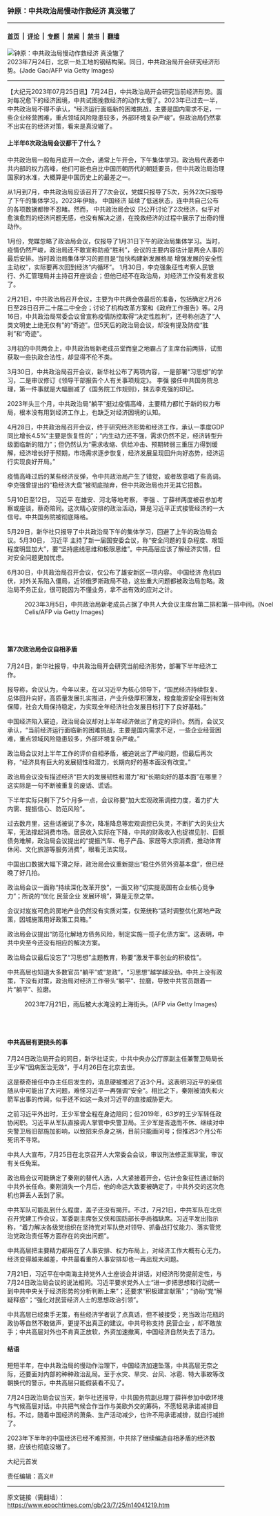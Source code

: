 ### 钟原：中共政治局慢动作救经济 真没辙了

---

#### [首页](../../../..?n14041219) &nbsp;|&nbsp; [评论](../../../../../epoch-comment?n14041219) &nbsp;|&nbsp; [专题](../../../../../epoch-special?n14041219) &nbsp;|&nbsp; [禁闻](../../../../../epoch-news?n14041219) &nbsp;|&nbsp; [禁书](../../../../../books?n14041219) &nbsp;|&nbsp; [翻墙](https://github.com/gfw-breaker/nogfw/blob/master/README.md?n14041219)


<div><img alt="钟原：中共政治局慢动作救经济 真没辙了" class="attachment-djy_600_400 size-djy_600_400 wp-post-image" src="https://i.epochtimes.com/assets/uploads/2023/07/id14041222-GettyImages-1550509665-600x400.jpg"/>
<div class="caption">
 2023年7月24日，北京一处工地的钢结构架。同日，中共政治局开会研究经济形势。(Jade Gao/AFP via Getty Images)
</div></div><hr/><div class="post_content" id="artbody" itemprop="articleBody">
 <!-- article content begin -->
 <p>
  【大纪元2023年07月25日讯】7月24日，中共政治局开会研究当前经济形势。面对每况愈下的经济困境，中共试图挽救经济的动作太慢了。2023年已过去一半，中共政治局不得不承认，“经济运行面临新的困难挑战，主要是国内需求不足，一些企业经营困难，重点领域风险隐患较多，外部环境复杂严峻”。但政治局仍然拿不出实在的经济对策，看来是真没辙了。
 </p>
 <h4>
  上半年6次政治局会议都干了什么？
 </h4>
 <p>
  中共政治局一般每月底开一次会，通常上午开会，下午集体学习。政治局代表着中共内部的权力高峰，他们可能也自比中国历朝历代的朝廷要员，但中共政治局治理国家的水准，大概算是中国历史上的最差之一。
 </p>
 <p>
  从1月到7月，中共政治局应该召开了7次会议，党媒只报导了5次，另外2次只报导了下午的集体学习。2023年伊始，
  <ok href="https://www.epochtimes.com/gb/tag/%E4%B8%AD%E5%9B%BD%E7%BB%8F%E6%B5%8E.html">
   中国经济
  </ok>
  延续了低迷状态，连中共自己公布的各项数据都惨不忍睹。然而，
  <ok href="https://www.epochtimes.com/gb/tag/%E4%B8%AD%E5%85%B1%E6%94%BF%E6%B2%BB%E5%B1%80%E4%BC%9A%E8%AE%AE.html">
   中共政治局会议
  </ok>
  只公开讨论了2次经济，似乎对愈演愈烈的经济问题无感，也没有解决之道，在挽救经济的过程中展示了出奇的慢动作。
 </p>
 <p>
  1月份，党媒忽略了政治局会议，仅报导了1月31日下午的政治局集体学习。当时，疫情仍然严峻，政治局还不敢宣称防疫“胜利”，会议的主要内容估计是两会人事的最后安排。当时政治局集体学习的题目是“加快构建新发展格局 增强发展的安全性主动权”，实际要再次回到经济“内循环”。 1月30日，李克强象征性考察人民银行、外汇管理局并主持召开座谈会；但他已经不在政治局，对经济工作没有发言权了。
 </p>
 <p>
  2月21日，中共政治局召开会议，主要为中共两会做最后的准备，包括确定2月26日至28日召开二十届二中全会；讨论了机构改革方案和《政府工作报告》等。2月16日，中共政治局常委会议曾宣称疫情防控取得“决定性胜利”，还号称创造了“人类文明史上绝无仅有”的“奇迹”。但5天后的政治局会议，却没有提及防疫“胜利”和“奇迹”。
 </p>
 <p>
  3月初的中共两会上，中共政治局新老成员堂而皇之地霸占了主席台前两排，试图获取一些执政合法性，却显得不伦不类。
 </p>
 <p>
  3月30日，中共政治局召开会议，新华社公布了两项内容，一是部署“习思想”的学习，二是审议修订《领导干部报告个人有关事项规定》。
  <ok href="https://www.epochtimes.com/gb/tag/%E6%9D%8E%E5%BC%BA.html">
   李强
  </ok>
  接任中共国务院总理，第一件事就是大幅删减了《国务院工作规则》，抹去李克强的印记。
 </p>
 <p>
  2023年头三个月，中共政治局“躺平”挺过疫情高峰，主要精力都忙于新的权力布局，根本没有用到经济工作上，也缺乏对经济困境的认知。
 </p>
 <p>
  4月28日，中共政治局召开会议，终于研究经济形势和经济工作，承认一季度GDP同比增长4.5%“主要是恢复性的”；“内生动力还不强，需求仍然不足，经济转型升级面临新的阻力”；但仍然认为“需求收缩、供给冲击、预期转弱三重压力得到缓解，经济增长好于预期，市场需求逐步恢复，经济发展呈现回升向好态势，经济运行实现良好开局。”
 </p>
 <p>
  疫情高峰过后的某些经济反弹，令中共政治局产生了错觉，或者故意唱了些高调。李克强曾提出的“稳经济大盘”被彻底抛弃，但中共政治局也并无其它招数。
 </p>
 <p>
  5月10日至12日，
  <ok href="https://www.epochtimes.com/gb/tag/%E4%B9%A0%E8%BF%91%E5%B9%B3.html">
   习近平
  </ok>
  在雄安、河北等地考察，
  <ok href="https://www.epochtimes.com/gb/tag/%E6%9D%8E%E5%BC%BA.html">
   李强
  </ok>
  、丁薛祥两度被召参加考察或座谈，蔡奇陪同。这次精心安排的政治活动，算是习近平正式接管经济的一大信号。中共国务院被彻底降格。
 </p>
 <p>
  5月29日，新华社只报导了中共政治局下午的集体学习，回避了上午的政治局会议。5月30日，
  <ok href="https://www.epochtimes.com/gb/tag/%E4%B9%A0%E8%BF%91%E5%B9%B3.html">
   习近平
  </ok>
  主持了新一届国安委会议，称“安全问题的复杂程度、艰钜程度明显加大”，要“坚持底线思维和极限思维”。中共高层应该了解经济实情，但对安全问题更加忧虑。
 </p>
 <p>
  6月30日，中共政治局召开会议，仅公布了雄安新区一项内容。
  <ok href="https://www.epochtimes.com/gb/tag/%E4%B8%AD%E5%9B%BD%E7%BB%8F%E6%B5%8E.html">
   中国经济
  </ok>
  危机四伏，对外关系陷入僵局，近邻俄罗斯政局不稳，这些重大问题都被政治局忽略。政治局不务正业，很可能因为不懂业务，拿不出有效的应对之计。
 </p>
 <figure aria-describedby="caption-attachment-13947019" class="wp-caption aligncenter" id="attachment_13947019" style="width: 600px">
  <ok href="https://i.epochtimes.com/assets/uploads/2023/03/id13947019-GettyImages-1247748522_light2.jpg" target="_blank">
   <img alt="" class="size-large wp-image-13947019" src="https://i.epochtimes.com/assets/uploads/2023/03/id13947019-GettyImages-1247748522_light2-600x395.jpg"/>
  </ok>
  <br/><figcaption class="wp-caption-text" id="caption-attachment-13947019">
   2023年3月5日，中共政治局新老成员占据了中共人大会议主席台第二排和第一排中间。(Noel Celis/AFP via Getty Images)
  </figcaption><br/>
 </figure><br/>
 <h4>
  第7次政治局会议自相矛盾
 </h4>
 <p>
  7月24日，新华社报导，中共政治局开会研究当前经济形势，部署下半年经济工作。
 </p>
 <p>
  报导称，会议认为，今年以来，在以习近平为核心领导下，“国民经济持续恢复、总体回升向好，高质量发展扎实推进，产业升级厚积薄发，粮食能源安全得到有效保障，社会大局保持稳定，为实现全年经济社会发展目标打下了良好基础。”
 </p>
 <p>
  中国经济陷入窘迫，政治局会议却对上半年经济做出了肯定的评价。然而，会议又承认，“当前经济运行面临新的困难挑战，主要是国内需求不足，一些企业经营困难，重点领域风险隐患较多，外部环境复杂严峻。”
 </p>
 <p>
  政治局会议对上半年工作的评价自相矛盾，被迫说出了严峻问题，但最后再次称，“经济具有巨大的发展韧性和潜力，长期向好的基本面没有改变。”
 </p>
 <p>
  政治局会议没有描述经济“巨大的发展韧性和潜力”和“长期向好的基本面”在哪里？这实际是一句不断被重复的废话、谎话。
 </p>
 <p>
  下半年实际只剩下了5个月多一点，会议称要“加大宏观政策调控力度，着力扩大内需、提振信心、防范风险”。
 </p>
 <p>
  过去数月里，这些话被说了多次，降准降息等宏观调控已失灵，不断扩大的失业大军，无法撑起消费市场。居民收入实际在下降，中共的财政收入也捉襟见肘、巨额债务难解，政治局会议提出的“提振汽车、电子产品、家居等大宗消费，推动体育休闲、文化旅游等服务消费”，眼看无法实现。
 </p>
 <p>
  中国出口数据大幅下滑之际，政治局会议重新提出“稳住外贸外资基本盘”，但已经晚了好几拍。
 </p>
 <p>
  政治局会议一面称“持续深化改革开放”，一面又称“切实提高国有企业核心竞争力”；所说的“优化
  <ok href="https://www.epochtimes.com/gb/tag/%E6%B0%91%E8%90%A5%E4%BC%81%E4%B8%9A.html">
   民营企业
  </ok>
  发展环境”，算是无奈之举。
 </p>
 <p>
  会议对岌岌可危的房地产业仍然没有实质对策，仅笼统称“适时调整优化房地产政策，因城施策用好政策工具箱。”
 </p>
 <p>
  政治局会议提出“防范化解地方债务风险，制定实施一揽子化债方案”。这表明，中共中央至今还没有相应的解决方案。
 </p>
 <p>
  政治局会议最后没忘了“习思想”主题教育，称要“激发干事创业的积极性”。
 </p>
 <p>
  中共高层也知道大多数官员“躺平”或“怠政”，“习思想”越学越没劲。中共上没有政策，下没有对策，政治局对经济工作带头“躺平”、拉磨，导致中共官员跟着一片“躺平”、拉磨。
 </p>
 <figure aria-describedby="caption-attachment-14041223" class="wp-caption aligncenter" id="attachment_14041223" style="width: 600px">
  <ok href="https://i.epochtimes.com/assets/uploads/2023/07/id14041223-GettyImages-1546783111.jpg" target="_blank">
   <img alt="" class="size-large wp-image-14041223" src="https://i.epochtimes.com/assets/uploads/2023/07/id14041223-GettyImages-1546783111-600x400.jpg"/>
  </ok>
  <br/><figcaption class="wp-caption-text" id="caption-attachment-14041223">
   2023年7月21日，雨后被大水淹没的上海街头。(AFP via Getty Images)
  </figcaption><br/>
 </figure><br/>
 <h4>
  中共高层有更挠头的事
 </h4>
 <p>
  7月24日政治局开会的同日，新华社证实，中共中央办公厅原副主任兼警卫局局长王少军“因病医治无效”，于4月26日在北京去世。
 </p>
 <p>
  这是蔡奇接任中办主任后发生的，消息硬被推迟了近3个月。这表明习近平的亲信随从中可能出了大问题，难怪习近平一再强调“安全”。相比之下，秦刚被消失和火箭军出事的传闻，似乎还不如这一条对习近平的直接威胁更大。
 </p>
 <p>
  之前习近平外出时，王少军曾全程在身边陪同；但2019年，63岁的王少军转任政协闲职。习近平从军队直接调人掌管中央警卫局。王少军是否退而不休、继续对中央警卫局旧部施加影响，以致招来杀身之祸，目前只能画问号；但推迟3个月公布死讯不寻常。
 </p>
 <p>
  中共人大宣布，7月25日在北京召开人大常委会会议，审议刑法修正案草案，审议有关任免案。
 </p>
 <p>
  政治局会议可能确定了秦刚的替代人选，人大紧接着开会，估计会象征性通过新的中共外长任命。秦刚消失一个月后，他的命运大致要被确定了，中共外交的这次危机也算丢人丢到了家。
 </p>
 <p>
  中共军队可能乱到什么程度，盖子还没有揭开。不过，7月21日，中共军队在北京召开党建工作会议，军委副主席张又侠和国防部长李尚福缺席。习近平发出指示称，“着力解决各级党组织在坚持党对军队绝对领导、抓备战打仗能力、落实管党治党政治责任等方面存在的突出问题”。
 </p>
 <p>
  中共高层把主要精力都用在了人事安排、权力布局上，对经济工作大概有心无力。经济变得越来越差，中共最看重的人事安排却也一再出现大问题。
 </p>
 <p>
  7月21日，习近平在中南海主持党外人士座谈会并讲话，对经济形势提前定性，与7月24日政治局会议的说法相同。习近平要求党外人士“进一步把思想和行动统一到中共中央关于经济形势的分析判断上来”；还要求“积极建言献策”；“协助”党“解疑释惑”；“强化对民营经济人士的思想政治引领”。
 </p>
 <p>
  中共高层已经束手无策，有些经济学者说了点真话，但不被接受；充当政治花瓶的政协等自然不敢做声，更提不出真正的建议。中共号称支持
  <ok href="https://www.epochtimes.com/gb/tag/%E6%B0%91%E8%90%A5%E4%BC%81%E4%B8%9A.html">
   民营企业
  </ok>
  ，却不敢放手；中共高层对外也不肯真正放软，外资加速撤离，中国经济自然失去了活力。
 </p>
 <h4>
  结语
 </h4>
 <p>
  短短半年，在中共政治局的慢动作治理下，中国经济加速坠落，中共高层无奈之际，还要面对内部的种种政治乱局。至于水灾、旱灾、台风、冰雹、特大事故等改朝换代的警示，中共高层只能假装看不见了。
 </p>
 <p>
  7月24日政治局会议当天，新华社还报导，中共国务院副总理丁薛祥参加中欧环境与气候高层对话。中共把气候合作当作与美欧外交的筹码，不愿轻易承诺减排目标。不过，随着中国经济的萧条、生产活动减少，也许不用承诺减排，就自行减排了。
 </p>
 <p>
  2023年下半年的中国经济已经不难预测，中共除了继续编造自相矛盾的经济数据，应该也彻底没辙了。
 </p>
 <p>
  大纪元首发
 </p>
 <p>
  责任编辑：高义#
 </p>
 <!-- article content end -->
 <div id="below_article_ad">
 </div>
</div>


---

原文链接（需翻墙）：https://www.epochtimes.com/gb/23/7/25/n14041219.htm